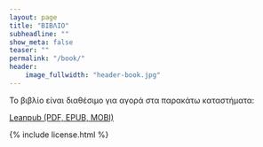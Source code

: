 ```yaml
---
layout: page
title: "ΒΙΒΛΙΟ"
subheadline: ""
show_meta: false
teaser: ""
permalink: "/book/"
header:
    image_fullwidth: "header-book.jpg"
---
```


Το βιβλίο είναι διαθέσιμο για αγορά στα παρακάτω καταστήματα:

[Leanpub (PDF, EPUB, MOBI)](https://leanpub.com/pibook)

{% include license.html %}

